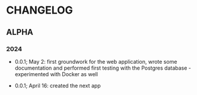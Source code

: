 # CHANGELOG

## ALPHA

### 2024

- 0.0.1; May 2: first groundwork for the web application, wrote some documentation and performed first testing with the Postgres database - experimented with Docker as well

- 0.0.1; April 16: created the next app
